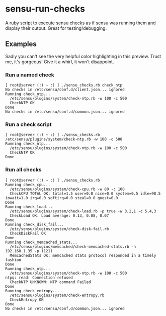 # sensu-run-checks
A ruby script to execute sensu checks as if sensu was running them and display their output. Great for testing/debugging.

## Examples
Sadly you can't see the very helpful color highlighting in this preview. Trust me, it's gorgeous! Give it a whirl, it won't disappoint.

### Run a named check
```shell
[ root@server (:) ~ :) ] ./sensu_checks.rb check_ntp
No checks in /etc/sensu/conf.d/client.json... ignored
Running check_ntp...
  /etc/sensu/plugins/system/check-ntp.rb -w 100 -c 500
  CheckNTP OK
Done
No checks in /etc/sensu/conf.d/common.json... ignored
```

### Run a check script
```shell
[ root@server (:) ~ :) ] ./sensu_checks.rb /etc/sensu/plugins/system/check-ntp.rb -w 100 -c 500
Running check_ntp...
  /etc/sensu/plugins/system/check-ntp.rb -w 100 -c 500
  CheckNTP OK
Done
```

### Run all checks
```shell
[ root@server (:) ~ :) ] ./sensu_checks.rb
Running check_cpu...
  /etc/sensu/plugins/system/check-cpu.rb -w 80 -c 100
  CheckCPU TOTAL OK: total=1.5 user=0.0 nice=0.0 system=0.5 idle=98.5 iowait=1.0 irq=0.0 softirq=0.0 steal=0.0 guest=0.0
Done
Running check_load...
  /etc/sensu/plugins/system/check-load.rb -p true -w 3,2,1 -c 5,4,3
  CheckLoad OK: Load average: 0.13, 0.08, 0.07
Done
Running check_disk_fail...
  /etc/sensu/plugins/system/check-disk-fail.rb
  CheckDiskFail OK
Done
Running check_memcached_stats...
  /etc/sensu/plugins/memcached/check-memcached-stats.rb -h 192.168.1.35 -p 11211
  MemcachedStats OK: memcached stats protocol responded in a timely fashion
Done
Running check_ntp...
  /etc/sensu/plugins/system/check-ntp.rb -w 100 -c 500
ntpq: read: Connection refused
  CheckNTP UNKNOWN: NTP command Failed
Done
Running check_entropy...
  /etc/sensu/plugins/system/check-entropy.rb
  CheckEntropy OK
Done
No checks in /etc/sensu/conf.d/common.json... ignored
```
